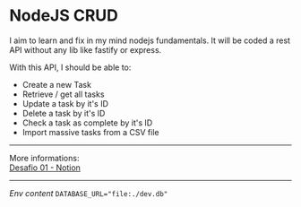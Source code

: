 # NodeJS CRUD

I aim to learn and fix in my mind nodejs fundamentals. It will be coded a rest API without any lib like fastify or express.

With this API, I should be able to:
- Create a new Task
- Retrieve / get all tasks
- Update a task by it's ID
- Delete a task by it's ID
- Check a task as complete by it's ID
- Import massive tasks from a CSV file

---

More informations:<br/>
<a href="https://efficient-sloth-d85.notion.site/Desafio-01-2d48608f47644519a408b438b52d913f" target="_blank">Desafio 01 - Notion</a>

---

*Env content*
`DATABASE_URL="file:./dev.db"`
